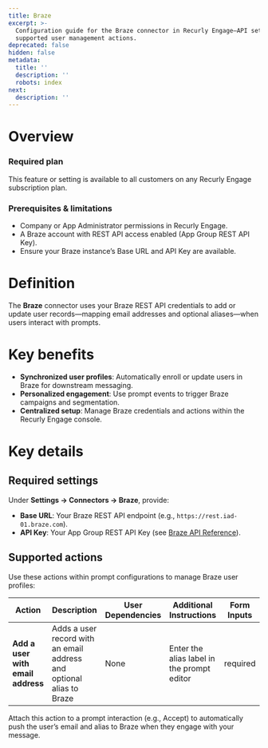 ```yaml
---
title: Braze
excerpt: >-
  Configuration guide for the Braze connector in Recurly Engage—API setup and
  supported user management actions.
deprecated: false
hidden: false
metadata:
  title: ''
  description: ''
  robots: index
next:
  description: ''
---
```

# Overview

### Required plan

This feature or setting is available to all customers on any Recurly Engage subscription plan.

### Prerequisites & limitations

* Company or App Administrator permissions in Recurly Engage.
* A Braze account with REST API access enabled (App Group REST API Key).
* Ensure your Braze instance’s Base URL and API Key are available.

# Definition

The **Braze** connector uses your Braze REST API credentials to add or update user records—mapping email addresses and optional aliases—when users interact with prompts.

# Key benefits

* **Synchronized user profiles**: Automatically enroll or update users in Braze for downstream messaging.
* **Personalized engagement**: Use prompt events to trigger Braze campaigns and segmentation.
* **Centralized setup**: Manage Braze credentials and actions within the Recurly Engage console.

# Key details

## Required settings

Under **Settings → Connectors → Braze**, provide:

* **Base URL**: Your Braze REST API endpoint (e.g., `https://rest.iad-01.braze.com`).
* **API Key**: Your App Group REST API Key (see [Braze API Reference](https://www.braze.com/docs/api/basics/#app-group-rest-api-keys)).

## Supported actions

Use these actions within prompt configurations to manage Braze user profiles:

| Action                            | Description                                                          | User Dependencies | Additional Instructions                    | Form Inputs |
| --------------------------------- | -------------------------------------------------------------------- | ----------------- | ------------------------------------------ | ----------- |
| **Add a user with email address** | Adds a user record with an email address and optional alias to Braze | None              | Enter the alias label in the prompt editor | required    |

Attach this action to a prompt interaction (e.g., Accept) to automatically push the user’s email and alias to Braze when they engage with your message.